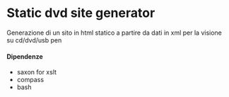 # Static dvd site generator

Generazione di un sito in html statico a partire da dati in xml per la visione su cd/dvd/usb pen

#### Dipendenze

* saxon for xslt
* compass
* bash
